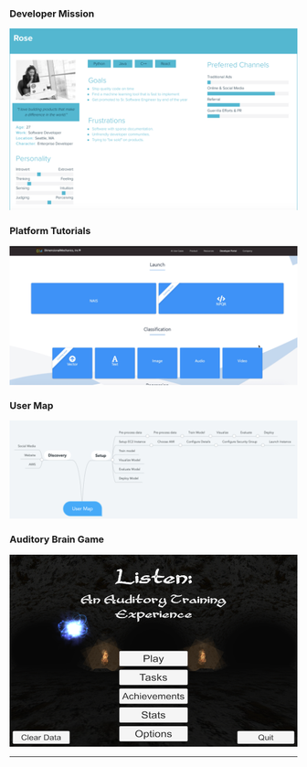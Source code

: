 ### Developer Mission ### 

[![Image](images/DevPersona.png?raw=true)](https://ddavis-100.github.io/UX_Portfolio/projects/DevPersona.md)


### Platform Tutorials ### 

[![Image](images/DevTutorialsImg.png?raw=true)](https://ddavis-100.github.io/UX_Portfolio/projects/PlatformTutorials.md)


### User Map ###

[![Image](images/UserMap.png?raw=true)](https://ddavis-100.github.io/UX_Portfolio/projects/UserMap.md)


### Auditory Brain Game ###

[![Image](images/AudBrainGame.jpg?raw=true)](https://ddavis-100.github.io/UX_Portfolio/projects/AudBrainGame.md)

---

